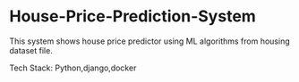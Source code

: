 # House-Price-Prediction-System
This system shows house price predictor using ML algorithms from housing dataset file.

Tech Stack: Python,django,docker
